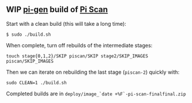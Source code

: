 ## WIP [pi-gen][] build of [Pi Scan][]

Start with a clean build (this will take a long time):

```
$ sudo ./build.sh
```

When complete, turn off rebuilds of the intermediate stages:

```
touch stage{0,1,2}/SKIP piscan/SKIP stage2/SKIP_IMAGES piscan/SKIP_IMAGES
```

Then we can iterate on rebuilding the last stage (`piscan-2`) quickly with:

```
sudo CLEAN=1 ./build.sh
```

Completed builds are in ``deploy/image_`date +%F`-pi-scan-finalfinal.zip``

[pi-gen]: https://github.com/RPi-Distro/pi-gen
[Pi Scan]: https://github.com/Tenrec-Builders/pi-scan
